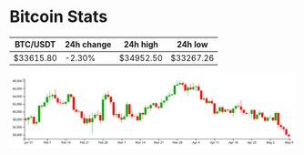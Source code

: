 # Bitcoin Stats

BTC/USDT|24h change|24h high|24h low|
|---|---|---|---|
|$33615.80|-2.30%|$34952.50|$33267.26|

<img src="./chart.svg">
